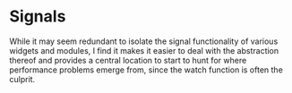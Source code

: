 # Signals 

While it may seem redundant to isolate the signal functionality of various widgets and modules, I find it makes it easier to deal with the abstraction thereof and provides a central location to start to hunt for where performance problems emerge from, since the watch function is often the culprit. 